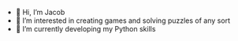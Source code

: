 - 👋 Hi, I’m Jacob
- 👀 I’m interested in creating games  and solving puzzles of any sort
- 🌱 I’m currently developing my Python skills

<!---
l-Jacob-l/l-Jacob-l is a ✨ special ✨ repository because its `README.md` (this file) appears on your GitHub profile.
You can click the Preview link to take a look at your changes.
--->
